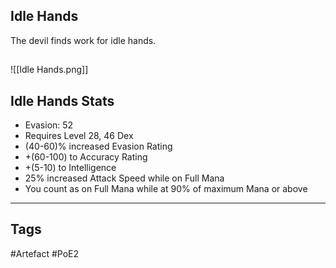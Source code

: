 ## Idle Hands
The devil finds work for idle hands.
##
![[Idle Hands.png]]
## Idle Hands Stats
- Evasion: 52
- Requires Level 28, 46 Dex
- (40-60)% increased Evasion Rating
- +(60-100) to Accuracy Rating
- +(5-10) to Intelligence
- 25% increased Attack Speed while on Full Mana
- You count as on Full Mana while at 90% of maximum Mana or above


---
## Tags
#Artefact
#PoE2